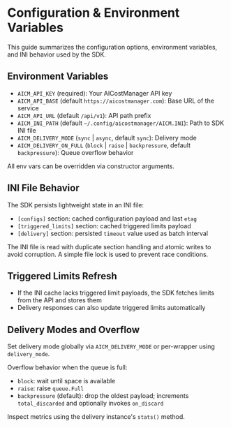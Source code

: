 # Configuration & Environment Variables

This guide summarizes the configuration options, environment variables, and INI behavior used by the SDK.

## Environment Variables

- `AICM_API_KEY` (required): Your AICostManager API key
- `AICM_API_BASE` (default `https://aicostmanager.com`): Base URL of the service
- `AICM_API_URL` (default `/api/v1`): API path prefix
- `AICM_INI_PATH` (default `~/.config/aicostmanager/AICM.INI`): Path to SDK INI file
- `AICM_DELIVERY_MODE` (`sync` | `async`, default `sync`): Delivery mode
- `AICM_DELIVERY_ON_FULL` (`block` | `raise` | `backpressure`, default `backpressure`): Queue overflow behavior

All env vars can be overridden via constructor arguments.

## INI File Behavior

The SDK persists lightweight state in an INI file:

- `[configs]` section: cached configuration payload and last `etag`
- `[triggered_limits]` section: cached triggered limits payload
- `[delivery]` section: persisted `timeout` value used as batch interval

The INI file is read with duplicate section handling and atomic writes to
avoid corruption. A simple file lock is used to prevent race conditions.

## Triggered Limits Refresh

- If the INI cache lacks triggered limit payloads, the SDK fetches limits from the API and stores them
- Delivery responses can also update triggered limits automatically

## Delivery Modes and Overflow

Set delivery mode globally via `AICM_DELIVERY_MODE` or per-wrapper using `delivery_mode`.

Overflow behavior when the queue is full:

- `block`: wait until space is available
- `raise`: raise `queue.Full`
- `backpressure` (default): drop the oldest payload; increments `total_discarded` and optionally invokes `on_discard`

Inspect metrics using the delivery instance's `stats()` method.


